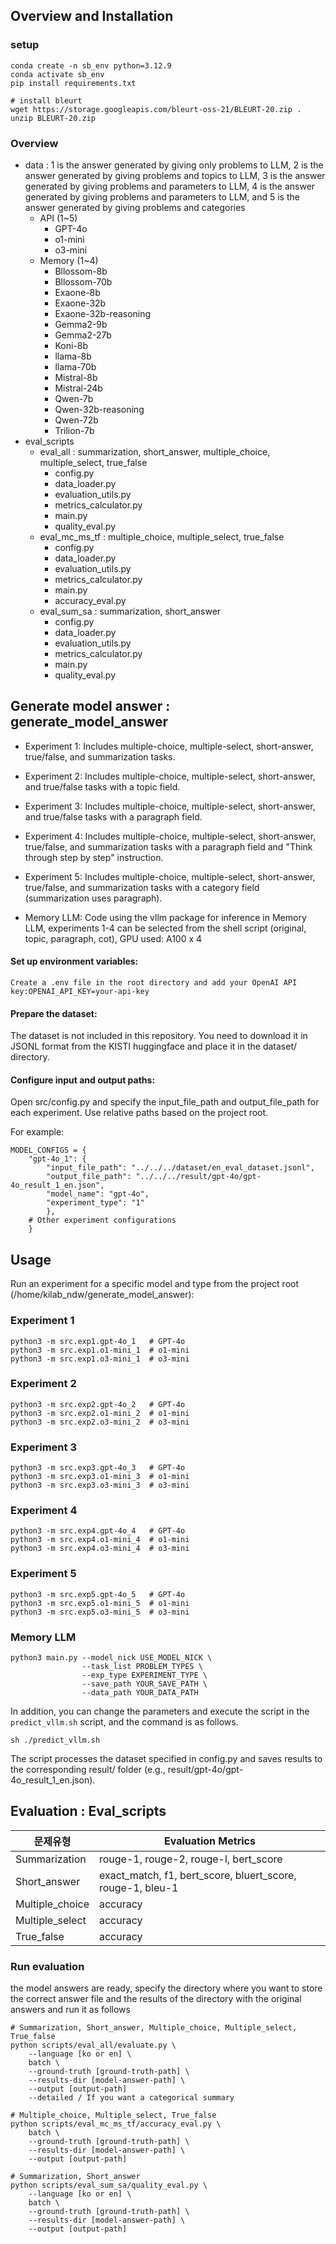 <!--# ScholarBench: A Bilingual Benchmark for Abstraction, Comprehension, and Reasoning Evaluation in Academic Contexts
This repository contains a model answer generation and evaluation code using the ScholarBench.-->

## Overview and Installation

### setup

    conda create -n sb_env python=3.12.9
    conda activate sb_env
    pip install requirements.txt
     
    # install bleurt
    wget https://storage.googleapis.com/bleurt-oss-21/BLEURT-20.zip .
    unzip BLEURT-20.zip

### Overview
- data : 1 is the answer generated by giving only problems to LLM, 2 is the answer generated by giving problems and topics to LLM, 3 is the answer generated by giving problems and parameters to LLM, 4 is the answer generated by giving problems and parameters to LLM, and 5 is the answer generated by giving problems and categories
    - API (1~5) 
        - GPT-4o 
        - o1-mini
        - o3-mini
    - Memory (1~4)
        - Bllossom-8b
        - Bllossom-70b
        - Exaone-8b
        - Exaone-32b
        - Exaone-32b-reasoning
        - Gemma2-9b
        - Gemma2-27b
        - Koni-8b
        - llama-8b
        - llama-70b
        - Mistral-8b
        - Mistral-24b
        - Qwen-7b
        - Qwen-32b-reasoning
        - Qwen-72b
        - Trilion-7b
- eval_scripts
    - eval_all : summarization, short_answer, multiple_choice, multiple_select, true_false
        - config.py
        - data_loader.py
        - evaluation_utils.py
        - metrics_calculator.py
        - main.py
        - quality_eval.py
    - eval_mc_ms_tf : multiple_choice, multiple_select, true_false
        - config.py
        - data_loader.py
        - evaluation_utils.py
        - metrics_calculator.py
        - main.py
        - accuracy_eval.py
    - eval_sum_sa : summarization, short_answer
        - config.py
        - data_loader.py
        - evaluation_utils.py
        - metrics_calculator.py
        - main.py
        - quality_eval.py



## Generate model answer : generate_model_answer

- Experiment 1: Includes multiple-choice, multiple-select, short-answer, true/false, and summarization tasks.
  
- Experiment 2: Includes multiple-choice, multiple-select, short-answer, and true/false tasks with a topic field.

- Experiment 3: Includes multiple-choice, multiple-select, short-answer, and true/false tasks with a paragraph field.

- Experiment 4: Includes multiple-choice, multiple-select, short-answer, true/false, and summarization tasks with a paragraph field and "Think through step by step" instruction.

- Experiment 5: Includes multiple-choice, multiple-select, short-answer, true/false, and summarization tasks with a category field (summarization uses paragraph).

- Memory LLM: Code using the vllm package for inference in Memory LLM, experiments 1-4 can be selected from the shell script (original, topic, paragraph, cot), GPU used: A100 x 4


#### Set up environment variables:

    Create a .env file in the root directory and add your OpenAI API key:OPENAI_API_KEY=your-api-key

#### Prepare the dataset:

The dataset is not included in this repository. You need to download it in JSONL format from the KISTI huggingface and place it in the dataset/ directory.

#### Configure input and output paths:

Open src/config.py and specify the input_file_path and output_file_path for each experiment. Use relative paths based on the project root.

For example:

    MODEL_CONFIGS = {
        "gpt-4o_1": {
            "input_file_path": "../../../dataset/en_eval_dataset.jsonl",
            "output_file_path": "../../../result/gpt-4o/gpt-4o_result_1_en.json",
            "model_name": "gpt-4o",
            "experiment_type": "1"
            },
        # Other experiment configurations
        }


## Usage
Run an experiment for a specific model and type from the project root (/home/kilab_ndw/generate_model_answer):
### Experiment 1

    python3 -m src.exp1.gpt-4o_1   # GPT-4o
    python3 -m src.exp1.o1-mini_1  # o1-mini
    python3 -m src.exp1.o3-mini_1  # o3-mini

### Experiment 2
    python3 -m src.exp2.gpt-4o_2   # GPT-4o
    python3 -m src.exp2.o1-mini_2  # o1-mini
    python3 -m src.exp2.o3-mini_2  # o3-mini

### Experiment 3
    python3 -m src.exp3.gpt-4o_3   # GPT-4o
    python3 -m src.exp3.o1-mini_3  # o1-mini
    python3 -m src.exp3.o3-mini_3  # o3-mini

### Experiment 4
    python3 -m src.exp4.gpt-4o_4   # GPT-4o
    python3 -m src.exp4.o1-mini_4  # o1-mini
    python3 -m src.exp4.o3-mini_4  # o3-mini

### Experiment 5
    python3 -m src.exp5.gpt-4o_5   # GPT-4o
    python3 -m src.exp5.o1-mini_5  # o1-mini
    python3 -m src.exp5.o3-mini_5  # o3-mini

### Memory LLM
    python3 main.py --model_nick USE_MODEL_NICK \
                    --task_list PROBLEM_TYPES \
                    --exp_type EXPERIMENT_TYPE \
                    --save_path YOUR_SAVE_PATH \
                    --data_path YOUR_DATA_PATH

In addition, you can change the parameters and execute the script in the `predict_vllm.sh` script, and the command is as follows.

    sh ./predict_vllm.sh


The script processes the dataset specified in config.py and saves results to the corresponding result/ folder (e.g., result/gpt-4o/gpt-4o_result_1_en.json).

## Evaluation : Eval_scripts

| 문제유형   |  Evaluation Metrics      |
|-------------------|-----------------------------|
| Summarization   | rouge-1, rouge-2, rouge-l, bert_score  |
| Short_answer   | exact_match, f1, bert_score, bluert_score, rouge-1, bleu-1    |
| Multiple_choice         | accuracy |
| Multiple_select      |   accuracy  |
| True_false      | accuracy  |

### Run evaluation
the model answers are ready, specify the directory where you want to store the correct answer file and the results of the directory with the original answers and run it as follows

    # Summarization, Short_answer, Multiple_choice, Multiple_select, True_false
    python scripts/eval_all/evaluate.py \
        --language [ko or en] \
        batch \
        --ground-truth [ground-truth-path] \
        --results-dir [model-answer-path] \
        --output [output-path]
        --detailed / If you want a categorical summary

    # Multiple_choice, Multiple_select, True_false
    python scripts/eval_mc_ms_tf/accuracy_eval.py \
        batch \
        --ground-truth [ground-truth-path] \
        --results-dir [model-answer-path] \
        --output [output-path]
    
    # Summarization, Short_answer
    python scripts/eval_sum_sa/quality_eval.py \
        --language [ko or en] \
        batch \
        --ground-truth [ground-truth-path] \
        --results-dir [model-answer-path] \
        --output [output-path]
